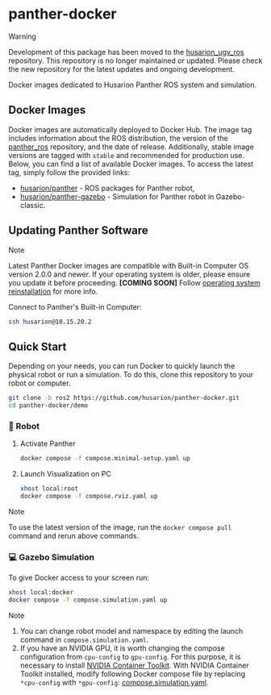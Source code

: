 # panther-docker

> [!WARNING]
> Development of this package has been moved to the [husarion_ugv_ros](https://github.com/husarion/husarion_ugv_ros) repository. This repository is no longer maintained or updated. Please check the new repository for the latest updates and ongoing development.

Docker images dedicated to Husarion Panther ROS system and simulation.

## Docker Images

Docker images are automatically deployed to Docker Hub. The image tag includes information about the ROS distribution, the version of the [panther_ros](https://github.com/husarion/panther_ros/tree/ros2) repository, and the date of release. Additionally, stable image versions are tagged with `stable` and recommended for production use.
Below, you can find a list of available Docker images. To access the latest tag, simply follow the provided links:

- [husarion/panther](https://hub.docker.com/r/husarion/panther) - ROS packages for Panther robot,
- [husarion/panther-gazebo](https://hub.docker.com/r/husarion/panther-gazebo) - Simulation for Panther robot in Gazebo-classic.

## Updating Panther Software

> [!Note]
> Latest Panther Docker images are compatible with Built-in Computer OS version 2.0.0 and newer. If your operating system is older, please ensure you update it before proceeding. **[COMING SOON]** Follow [operating system reinstallation](ros2-os-instalation-link) for more info.

Connect to Panther's Built-in Computer:

```bash
ssh husarion@10.15.20.2
```

## Quick Start

Depending on your needs, you can run Docker to quickly launch the physical robot or run a simulation. To do this, clone this repository to your robot or computer.

```bash
git clone -b ros2 https://github.com/husarion/panther-docker.git
cd panther-docker/demo
```

### 🤖 Robot

1. Activate Panther

   ```bash
   docker compose -f compose.minimal-setup.yaml up
   ```

2. Launch Visualization on PC

   ```bash
   xhost local:root
   docker compose -f compose.rviz.yaml up
   ```

> [!NOTE]
> To use the latest version of the image, run the `docker compose pull` command and rerun above commands.

### 💻 Gazebo Simulation

To give Docker access to your screen run:

```bash
xhost local:docker
docker compose -f compose.simulation.yaml up
```

> [!NOTE]
>
> 1. You can change robot model and namespace by editing the launch command in `compose.simulation.yaml`.
> 2. If you have an NVIDIA GPU, it is worth changing the compose configuration from `cpu-config` to `gpu-config`. For this purpose, it is necessary to install [NVIDIA Container Toolkit](https://docs.nvidia.com/datacenter/cloud-native/container-toolkit/latest/install-guide.html). With NVIDIA Container Toolkit installed, modify following Docker compose file by replacing `*cpu-config` with `*gpu-config`: [compose.simulation.yaml](./demo/compose.simulation.yaml).
